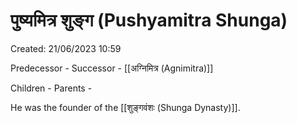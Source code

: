 # पुष्यमित्र शुङ्ग (Pushyamitra Shunga)

Created: 21/06/2023 10:59

Predecessor - 
Successor - [[अग्निमित्र (Agnimitra)]]

Children - 
Parents - 

He was the founder of the [[शुङ्गवंशः (Shunga Dynasty)]].
